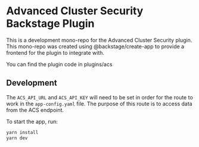 # Advanced Cluster Security Backstage Plugin

This is a development mono-repo for the Advanced Cluster Security plugin. This mono-repo was created using @backstage/create-app to provide a frontend for the plugin to integrate with.

You can find the plugin code in plugins/acs

## Development

The `ACS_API_URL` and `ACS_API_KEY` will need to be set in order for the route to work in the `app-config.yaml` file. The purpose of this route is to access data from the ACS endpoint.

To start the app, run:
```sh
yarn install
yarn dev
```
